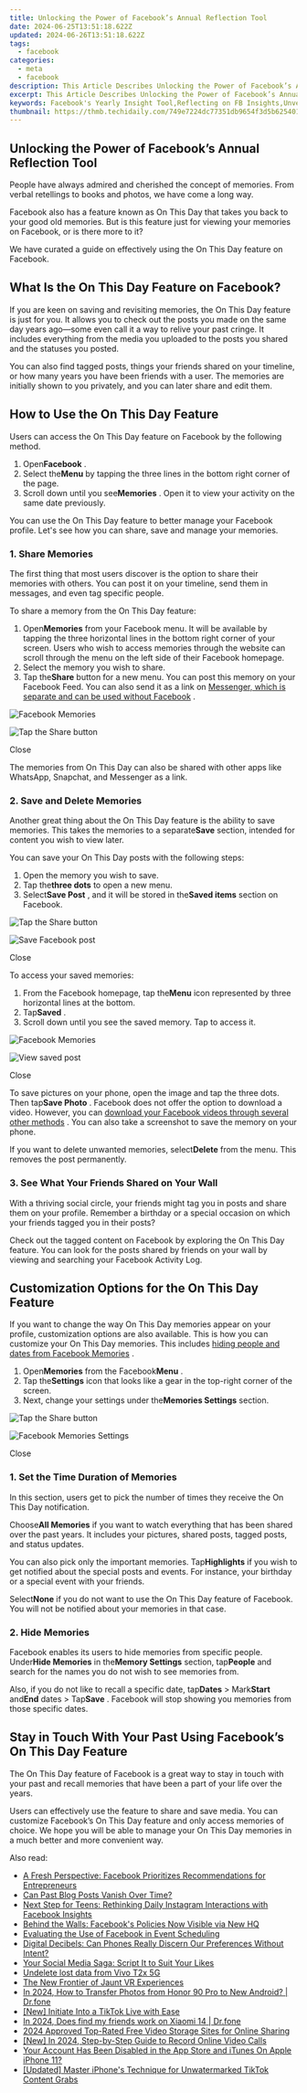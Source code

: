 ```yaml
---
title: Unlocking the Power of Facebook’s Annual Reflection Tool
date: 2024-06-25T13:51:18.622Z
updated: 2024-06-26T13:51:18.622Z
tags:
  - facebook
categories:
  - meta
  - facebook
description: This Article Describes Unlocking the Power of Facebook’s Annual Reflection Tool
excerpt: This Article Describes Unlocking the Power of Facebook’s Annual Reflection Tool
keywords: Facebook's Yearly Insight Tool,Reflecting on FB Insights,Unveiling FB's Analytics,Annual FB Data Review,Exploring FB's Reflection Feature,Maximizing FB Insights Use,Harnessing FB Toolkit Analysis
thumbnail: https://thmb.techidaily.com/749e7224dc77351db9654f3d5b625401a4538e3e09d897a36274e3de6aadbd39.jpg
---
```


## Unlocking the Power of Facebook’s Annual Reflection Tool

 People have always admired and cherished the concept of memories. From verbal retellings to books and photos, we have come a long way.

 Facebook also has a feature known as On This Day that takes you back to your good old memories. But is this feature just for viewing your memories on Facebook, or is there more to it?

 We have curated a guide on effectively using the On This Day feature on Facebook.

## What Is the On This Day Feature on Facebook?

 If you are keen on saving and revisiting memories, the On This Day feature is just for you. It allows you to check out the posts you made on the same day years ago—some even call it a way to relive your past cringe. It includes everything from the media you uploaded to the posts you shared and the statuses you posted.

 You can also find tagged posts, things your friends shared on your timeline, or how many years you have been friends with a user. The memories are initially shown to you privately, and you can later share and edit them.

## How to Use the On This Day Feature

 Users can access the On This Day feature on Facebook by the following method.

1. Open**Facebook** .
2. Select the**Menu** by tapping the three lines in the bottom right corner of the page.
3. Scroll down until you see**Memories** . Open it to view your activity on the same date previously.

 You can use the On This Day feature to better manage your Facebook profile. Let's see how you can share, save and manage your memories.

### 1\. Share Memories

 The first thing that most users discover is the option to share their memories with others. You can post it on your timeline, send them in messages, and even tag specific people.

To share a memory from the On This Day feature:

1. Open**Memories** from your Facebook menu. It will be available by tapping the three horizontal lines in the bottom right corner of your screen. Users who wish to access memories through the website can scroll through the menu on the left side of their Facebook homepage.
2. Select the memory you wish to share.
3. Tap the**Share** button for a new menu. You can post this memory on your Facebook Feed. You can also send it as a link on [Messenger, which is separate and can be used without Facebook](https://www.makeuseof.com/tag/use-messenger-without-facebook/) .

![Facebook Memories](https://static1.makeuseofimages.com/wordpress/wp-content/uploads/2022/11/Facebook-Memories.JPG)

![Tap the Share button](https://static1.makeuseofimages.com/wordpress/wp-content/uploads/2022/11/Tap-the-Share-button.JPG)

Close

 The memories from On This Day can also be shared with other apps like WhatsApp, Snapchat, and Messenger as a link.

### 2\. Save and Delete Memories

 Another great thing about the On This Day feature is the ability to save memories. This takes the memories to a separate**Save** section, intended for content you wish to view later.

You can save your On This Day posts with the following steps:

1. Open the memory you wish to save.
2. Tap the**three dots** to open a new menu.
3. Select**Save Post** , and it will be stored in the**Saved items** section on Facebook.

![Tap the Share button](https://static1.makeuseofimages.com/wordpress/wp-content/uploads/2022/11/Tap-the-Share-button-1.JPG)

![Save Facebook post](https://static1.makeuseofimages.com/wordpress/wp-content/uploads/2022/11/Save-Facebook-post.JPG)

Close

To access your saved memories:

1. From the Facebook homepage, tap the**Menu** icon represented by three horizontal lines at the bottom.
2. Tap**Saved** .
3. Scroll down until you see the saved memory. Tap to access it.

![Facebook Memories](https://static1.makeuseofimages.com/wordpress/wp-content/uploads/2022/11/Facebook-Memories.JPG)

![View saved post](https://static1.makeuseofimages.com/wordpress/wp-content/uploads/2022/11/View-saved-post.JPG)

Close

 To save pictures on your phone, open the image and tap the three dots. Then tap**Save Photo** . Facebook does not offer the option to download a video. However, you can [download your Facebook videos through several other methods](https://www.makeuseof.com/tag/3-ways-to-download-videos-from-facebook-si/) . You can also take a screenshot to save the memory on your phone.

 If you want to delete unwanted memories, select**Delete** from the menu. This removes the post permanently.

### 3\. See What Your Friends Shared on Your Wall

 With a thriving social circle, your friends might tag you in posts and share them on your profile. Remember a birthday or a special occasion on which your friends tagged you in their posts?

 Check out the tagged content on Facebook by exploring the On This Day feature. You can look for the posts shared by friends on your wall by viewing and searching your Facebook Activity Log.

## Customization Options for the On This Day Feature

 If you want to change the way On This Day memories appear on your profile, customization options are also available. This is how you can customize your On This Day memories. This includes [hiding people and dates from Facebook Memories](https://www.makeuseof.com/tag/facebook-day-fix-ewww/) .

1. Open**Memories** from the Facebook**Menu** .
2. Tap the**Settings** icon that looks like a gear in the top-right corner of the screen.
3. Next, change your settings under the**Memories Settings** section.

![Tap the Share button](https://static1.makeuseofimages.com/wordpress/wp-content/uploads/2022/11/Tap-the-Share-button-1.JPG)

![Facebook Memories Settings](https://static1.makeuseofimages.com/wordpress/wp-content/uploads/2022/11/Facebook-Memories-Settings.JPG)

Close

### 1\. Set the Time Duration of Memories

 In this section, users get to pick the number of times they receive the On This Day notification.

 Choose**All Memories** if you want to watch everything that has been shared over the past years. It includes your pictures, shared posts, tagged posts, and status updates.

 You can also pick only the important memories. Tap**Highlights** if you wish to get notified about the special posts and events. For instance, your birthday or a special event with your friends.

 Select**None** if you do not want to use the On This Day feature of Facebook. You will not be notified about your memories in that case.

### 2\. Hide Memories

 Facebook enables its users to hide memories from specific people. Under**Hide Memories** in the**Memory Settings** section, tap**People** and search for the names you do not wish to see memories from.

 Also, if you do not like to recall a specific date, tap**Dates** \> Mark**Start** and**End** dates > Tap**Save** . Facebook will stop showing you memories from those specific dates.

## Stay in Touch With Your Past Using Facebook’s On This Day Feature

 The On This Day feature of Facebook is a great way to stay in touch with your past and recall memories that have been a part of your life over the years.

 Users can effectively use the feature to share and save media. You can customize Facebook’s On This Day feature and only access memories of choice. We hope you will be able to manage your On This Day memories in a much better and more convenient way.


<ins class="adsbygoogle"
     style="display:block"
     data-ad-format="autorelaxed"
     data-ad-client="ca-pub-7571918770474297"
     data-ad-slot="1223367746"></ins>



<ins class="adsbygoogle"
     style="display:block"
     data-ad-client="ca-pub-7571918770474297"
     data-ad-slot="8358498916"
     data-ad-format="auto"
     data-full-width-responsive="true"></ins>

<span class="atpl-alsoreadstyle">Also read:</span>
<div><ul>
<li><a href="https://facebook.techidaily.com/a-fresh-perspective-facebook-prioritizes-recommendations-for-entrepreneurs/"><u>A Fresh Perspective: Facebook Prioritizes Recommendations for Entrepreneurs</u></a></li>
<li><a href="https://facebook.techidaily.com/can-past-blog-posts-vanish-over-time/"><u>Can Past Blog Posts Vanish Over Time?</u></a></li>
<li><a href="https://facebook.techidaily.com/next-step-for-teens-rethinking-daily-instagram-interactions-with-facebook-insights/"><u>Next Step for Teens: Rethinking Daily Instagram Interactions with Facebook Insights</u></a></li>
<li><a href="https://facebook.techidaily.com/behind-the-walls-facebooks-policies-now-visible-via-new-hq/"><u>Behind the Walls: Facebook's Policies Now Visible via New HQ</u></a></li>
<li><a href="https://facebook.techidaily.com/evaluating-the-use-of-facebook-in-event-scheduling/"><u>Evaluating the Use of Facebook in Event Scheduling</u></a></li>
<li><a href="https://facebook.techidaily.com/digital-decibels-can-phones-really-discern-our-preferences-without-intent/"><u>Digital Decibels: Can Phones Really Discern Our Preferences Without Intent?</u></a></li>
<li><a href="https://facebook.techidaily.com/your-social-media-saga-script-it-to-suit-your-likes/"><u>Your Social Media Saga: Script It to Suit Your Likes</u></a></li>
<li><a href="https://techidaily.com/undelete-lost-data-from-vivo-t2x-5g-by-fonelab-android-recover-data/"><u>Undelete lost data from Vivo T2x 5G</u></a></li>
<li><a href="https://vp-tips.techidaily.com/the-new-frontier-of-jaunt-vr-experiences/"><u>The New Frontier of Jaunt VR Experiences</u></a></li>
<li><a href="https://android-transfer.techidaily.com/in-2024-how-to-transfer-photos-from-honor-90-pro-to-new-android-drfone-by-drfone-transfer-from-android-transfer-from-android/"><u>In 2024, How to Transfer Photos from Honor 90 Pro to New Android? | Dr.fone</u></a></li>
<li><a href="https://tiktok-clips.techidaily.com/new-initiate-into-a-tiktok-live-with-ease/"><u>[New] Initiate Into a TikTok Live with Ease</u></a></li>
<li><a href="https://fix-guide.techidaily.com/in-2024-does-find-my-friends-work-on-xiaomi-14-drfone-by-drfone-virtual-android/"><u>In 2024, Does find my friends work on Xiaomi 14 | Dr.fone</u></a></li>
<li><a href="https://ai-video-tools.techidaily.com/2024-approved-top-rated-free-video-storage-sites-for-online-sharing/"><u>2024 Approved Top-Rated Free Video Storage Sites for Online Sharing</u></a></li>
<li><a href="https://video-screen-grab.techidaily.com/new-in-2024-step-by-step-guide-to-record-online-video-calls/"><u>[New] In 2024, Step-by-Step Guide to Record Online Video Calls</u></a></li>
<li><a href="https://apple-account.techidaily.com/your-account-has-been-disabled-in-the-app-store-and-itunes-on-apple-iphone-11-by-drfone-ios/"><u>Your Account Has Been Disabled in the App Store and iTunes On Apple iPhone 11?</u></a></li>
<li><a href="https://tiktok-clips.techidaily.com/updated-master-iphones-technique-for-unwatermarked-tiktok-content-grabs/"><u>[Updated] Master iPhone's Technique for Unwatermarked TikTok Content Grabs</u></a></li>
</ul></div>
